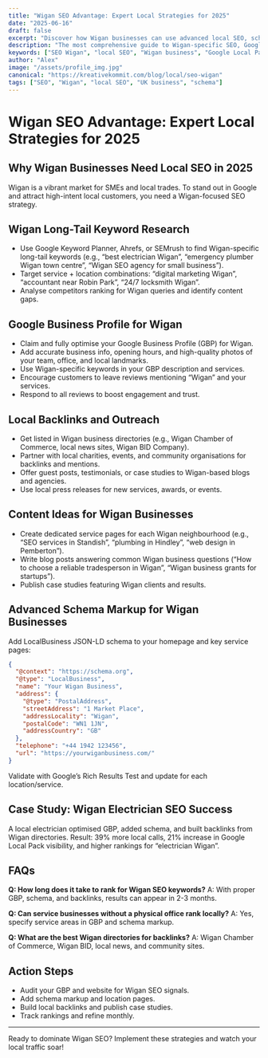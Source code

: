 ```yaml
---
title: "Wigan SEO Advantage: Expert Local Strategies for 2025"
date: "2025-06-16"
draft: false
excerpt: "Discover how Wigan businesses can use advanced local SEO, schema, and long-tail keywords to attract more customers."
description: "The most comprehensive guide to Wigan-specific SEO, Google Local Pack, content marketing, and actionable steps for SMEs."
keywords: ["SEO Wigan", "local SEO", "Wigan business", "Google Local Pack", "schema markup", "long-tail keywords", "2025"]
author: "Alex"
image: "/assets/profile_img.jpg"
canonical: "https://kreativekommit.com/blog/local/seo-wigan"
tags: ["SEO", "Wigan", "local SEO", "UK business", "schema"]
---
```


# Wigan SEO Advantage: Expert Local Strategies for 2025

## Why Wigan Businesses Need Local SEO in 2025
Wigan is a vibrant market for SMEs and local trades. To stand out in Google and attract high-intent local customers, you need a Wigan-focused SEO strategy.

## Wigan Long-Tail Keyword Research
- Use Google Keyword Planner, Ahrefs, or SEMrush to find Wigan-specific long-tail keywords (e.g., “best electrician Wigan”, “emergency plumber Wigan town centre”, “Wigan SEO agency for small business”).
- Target service + location combinations: “digital marketing Wigan”, “accountant near Robin Park”, “24/7 locksmith Wigan”.
- Analyse competitors ranking for Wigan queries and identify content gaps.

## Google Business Profile for Wigan
- Claim and fully optimise your Google Business Profile (GBP) for Wigan.
- Add accurate business info, opening hours, and high-quality photos of your team, office, and local landmarks.
- Use Wigan-specific keywords in your GBP description and services.
- Encourage customers to leave reviews mentioning “Wigan” and your services.
- Respond to all reviews to boost engagement and trust.

## Local Backlinks and Outreach
- Get listed in Wigan business directories (e.g., Wigan Chamber of Commerce, local news sites, Wigan BID Company).
- Partner with local charities, events, and community organisations for backlinks and mentions.
- Offer guest posts, testimonials, or case studies to Wigan-based blogs and agencies.
- Use local press releases for new services, awards, or events.

## Content Ideas for Wigan Businesses
- Create dedicated service pages for each Wigan neighbourhood (e.g., “SEO services in Standish”, “plumbing in Hindley”, “web design in Pemberton”).
- Write blog posts answering common Wigan business questions (“How to choose a reliable tradesperson in Wigan”, “Wigan business grants for startups”).
- Publish case studies featuring Wigan clients and results.

## Advanced Schema Markup for Wigan Businesses
Add LocalBusiness JSON-LD schema to your homepage and key service pages:
```json
{
  "@context": "https://schema.org",
  "@type": "LocalBusiness",
  "name": "Your Wigan Business",
  "address": {
    "@type": "PostalAddress",
    "streetAddress": "1 Market Place",
    "addressLocality": "Wigan",
    "postalCode": "WN1 1JN",
    "addressCountry": "GB"
  },
  "telephone": "+44 1942 123456",
  "url": "https://yourwiganbusiness.com/"
}
```
Validate with Google’s Rich Results Test and update for each location/service.

## Case Study: Wigan Electrician SEO Success
A local electrician optimised GBP, added schema, and built backlinks from Wigan directories. Result: 39% more local calls, 21% increase in Google Local Pack visibility, and higher rankings for “electrician Wigan”.

## FAQs
**Q: How long does it take to rank for Wigan SEO keywords?**
A: With proper GBP, schema, and backlinks, results can appear in 2-3 months.

**Q: Can service businesses without a physical office rank locally?**
A: Yes, specify service areas in GBP and schema markup.

**Q: What are the best Wigan directories for backlinks?**
A: Wigan Chamber of Commerce, Wigan BID, local news, and community sites.

## Action Steps
- Audit your GBP and website for Wigan SEO signals.
- Add schema markup and location pages.
- Build local backlinks and publish case studies.
- Track rankings and refine monthly.

---
Ready to dominate Wigan SEO? Implement these strategies and watch your local traffic soar!
